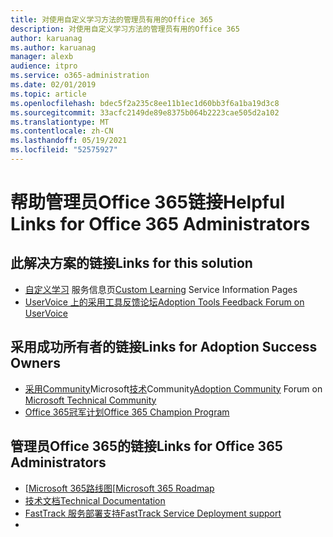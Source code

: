 ```yaml
---
title: 对使用自定义学习方法的管理员有用的Office 365
description: 对使用自定义学习方法的管理员有用的Office 365
author: karuanag
ms.author: karuanag
manager: alexb
audience: itpro
ms.service: o365-administration
ms.date: 02/01/2019
ms.topic: article
ms.openlocfilehash: bdec5f2a235c8ee11b1ec1d60bb3f6a1ba19d3c8
ms.sourcegitcommit: 33acfc2149de89e8375b064b2223cae505d2a102
ms.translationtype: MT
ms.contentlocale: zh-CN
ms.lasthandoff: 05/19/2021
ms.locfileid: "52575927"
---
```

# <a name="helpful-links-for-office-365-administrators"></a><span data-ttu-id="b490f-103">帮助管理员Office 365链接</span><span class="sxs-lookup"><span data-stu-id="b490f-103">Helpful Links for Office 365 Administrators</span></span>

## <a name="links-for-this-solution"></a><span data-ttu-id="b490f-104">此解决方案的链接</span><span class="sxs-lookup"><span data-stu-id="b490f-104">Links for this solution</span></span>

- <span data-ttu-id="b490f-105">[自定义学习](/office365/customlearning) 服务信息页</span><span class="sxs-lookup"><span data-stu-id="b490f-105">[Custom Learning](/office365/customlearning) Service Information Pages</span></span>
- [<span data-ttu-id="b490f-106">UserVoice 上的采用工具反馈论坛</span><span class="sxs-lookup"><span data-stu-id="b490f-106">Adoption Tools Feedback Forum on UserVoice</span></span>](https://aka.ms/AdoptionFeedback)

## <a name="links-for-adoption-success-owners"></a><span data-ttu-id="b490f-107">采用成功所有者的链接</span><span class="sxs-lookup"><span data-stu-id="b490f-107">Links for Adoption Success Owners</span></span>
- <span data-ttu-id="b490f-108">[采用Community](https://aka.ms/DriveAdoption)Microsoft[技术](https://aka.ms/DriveAdoption)Community</span><span class="sxs-lookup"><span data-stu-id="b490f-108">[Adoption Community](https://aka.ms/DriveAdoption) Forum on [Microsoft Technical Community](https://aka.ms/DriveAdoption)</span></span>
- [<span data-ttu-id="b490f-109">Office 365冠军计划</span><span class="sxs-lookup"><span data-stu-id="b490f-109">Office 365 Champion Program</span></span>](https://aka.ms/O365Champions)

## <a name="links-for-office-365-administrators"></a><span data-ttu-id="b490f-110">管理员Office 365的链接</span><span class="sxs-lookup"><span data-stu-id="b490f-110">Links for Office 365 Administrators</span></span>
- <span data-ttu-id="b490f-111">[[Microsoft 365路线图](https://aka.ms/M365Roadmap)</span><span class="sxs-lookup"><span data-stu-id="b490f-111">[[Microsoft 365 Roadmap](https://aka.ms/M365Roadmap)</span></span>
- [<span data-ttu-id="b490f-112">技术文档</span><span class="sxs-lookup"><span data-stu-id="b490f-112">Technical Documentation</span></span>](https://docs.microsoft.com)
- [<span data-ttu-id="b490f-113">FastTrack 服务部署支持</span><span class="sxs-lookup"><span data-stu-id="b490f-113">FastTrack Service Deployment support</span></span>](https://www.microsoft.com/fasttrack)
-

